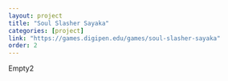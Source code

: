 ```yaml
---
layout: project
title: "Soul Slasher Sayaka"
categories: [project]
link: "https://games.digipen.edu/games/soul-slasher-sayaka"
order: 2
---
```

<p>Empty2</p>